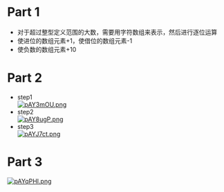 # Part 1  
+ 对于超过整型定义范围的大数，需要用字符数组来表示，然后进行逐位运算  
+ 使进位的数组元素+1，使借位的数组元素-1  
+ 使负数的数组元素+10  
# Part 2  
+ step1  
[![pAY3mOU.png](https://s21.ax1x.com/2024/10/11/pAY3mOU.png)](https://imgse.com/i/pAY3mOU)
+ step2  
[![pAY8ugP.png](https://s21.ax1x.com/2024/10/11/pAY8ugP.png)](https://imgse.com/i/pAY8ugP)
+ step3  
[![pAYJ7ct.png](https://s21.ax1x.com/2024/10/11/pAYJ7ct.png)](https://imgse.com/i/pAYJ7ct)
# Part 3  
[![pAYqPHI.png](https://s21.ax1x.com/2024/10/13/pAYqPHI.png)](https://imgse.com/i/pAYqPHI)

